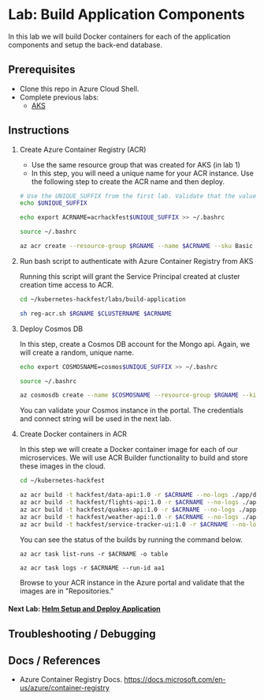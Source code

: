 # Lab: Build Application Components

In this lab we will build Docker containers for each of the application components and setup the back-end database. 

## Prerequisites 

* Clone this repo in Azure Cloud Shell.
* Complete previous labs:
    * [AKS](../create-aks-cluster/README.md)

## Instructions

1. Create Azure Container Registry (ACR)
    * Use the same resource group that was created for AKS (in lab 1)
    * In this step, you will need a unique name for your ACR instance. Use the following step to create the ACR name and then deploy.

    ```bash
    # Use the UNIQUE_SUFFIX from the first lab. Validate that the value is still set.
    echo $UNIQUE_SUFFIX
    ```
    ```bash
    echo export ACRNAME=acrhackfest$UNIQUE_SUFFIX >> ~/.bashrc
    ```
    ```bash
    source ~/.bashrc
    ```
    ```bash
    az acr create --resource-group $RGNAME --name $ACRNAME --sku Basic
    ```

2. Run bash script to authenticate with Azure Container Registry from AKS
    
    Running this script will grant the Service Principal created at cluster creation time access to ACR.

    ```bash
    cd ~/kubernetes-hackfest/labs/build-application

    sh reg-acr.sh $RGNAME $CLUSTERNAME $ACRNAME
    ```

2. Deploy Cosmos DB
    
    In this step, create a Cosmos DB account for the Mongo api. Again, we will create a random, unique name.
        
    ```bash
    echo export COSMOSNAME=cosmos$UNIQUE_SUFFIX >> ~/.bashrc
    ```
    ```bash
    source ~/.bashrc
    ```
    ```bash
    az cosmosdb create --name $COSMOSNAME --resource-group $RGNAME --kind MongoDB
    ```
    
    You can validate your Cosmos instance in the portal. The credentials and connect string will be used in the next lab.


3. Create Docker containers in ACR
    
    In this step we will create a Docker container image for each of our microservices. We will use ACR Builder functionality to build and store these images in the cloud. 

    ```bash
    cd ~/kubernetes-hackfest

    az acr build -t hackfest/data-api:1.0 -r $ACRNAME --no-logs ./app/data-api
    az acr build -t hackfest/flights-api:1.0 -r $ACRNAME --no-logs ./app/flights-api
    az acr build -t hackfest/quakes-api:1.0 -r $ACRNAME --no-logs ./app/quakes-api
    az acr build -t hackfest/weather-api:1.0 -r $ACRNAME --no-logs ./app/weather-api
    az acr build -t hackfest/service-tracker-ui:1.0 -r $ACRNAME --no-logs ./app/service-tracker-ui
    ```

    You can see the status of the builds by running the command below.
        
    ```
    az acr task list-runs -r $ACRNAME -o table

    az acr task logs -r $ACRNAME --run-id aa1
    ```
    
    Browse to your ACR instance in the Azure portal and validate that the images are in "Repositories."

#### Next Lab: [Helm Setup and Deploy Application](../helm-setup-deploy/README.md)


## Troubleshooting / Debugging


## Docs / References

* Azure Container Registry Docs. https://docs.microsoft.com/en-us/azure/container-registry 
